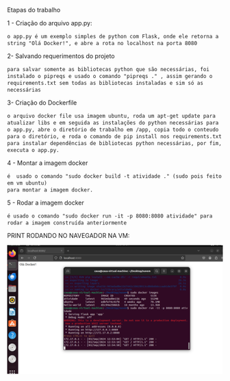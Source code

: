 Etapas do trabalho

1 - Criação do arquivo app.py:

    o app.py é um exemplo simples de python com Flask, onde ele retorna a string "Olá Docker!", e abre a rota no localhost na porta 8080

2- Salvando requerimentos do projeto

    para salvar somente as bibliotecas python que são necessárias, foi instalado o pipreqs e usado o comando "pipreqs ." , assim gerando o requirements.txt sem todas as bibliotecas instaladas e sim só as necessárias

3- Criação do Dockerfile

    o arquivo docker file usa imagem ubuntu, roda um apt-get update para atualizar libs e em seguida as instalações do python necessárias para o app.py, abre o diretório de trabalho em /app, copia todo o conteudo para o diretório, e roda o comando de pip install nos requirements.txt para instalar dependências de bibliotecas python necessárias, por fim, executa o app.py.


4 - Montar a imagem docker

    é  usado o comando "sudo docker build -t atividade ." (sudo pois feito em vm ubuntu)
    para montar a imagem docker.

5 - Rodar a imagem docker

    é usado o comando "sudo docker run -it -p 8080:8080 atividade" para rodar a imagem construída anteriormente

PRINT RODANDO NO NAVEGADOR NA VM:

<img src="./Documentacao/Print.png">
